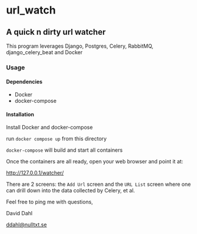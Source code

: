 # url_watch

## A quick n dirty url watcher

This program leverages Django, Postgres, Celery, RabbitMQ, django_celery_beat and Docker

### Usage

#### Dependencies

* Docker
* docker-compose

#### Installation

Install Docker and docker-compose

run `docker compose up` from this directory

`docker-compose` will build and start all containers

Once the containers are all ready, open your web browser and point it at:

http://127.0.0.1/watcher/

There are 2 screens: the `Add Url` screen and the `URL List` screen where one can drill down into the data collected by Celery, et al.

Feel free to ping me with questions,

David Dahl

ddahl@nulltxt.se